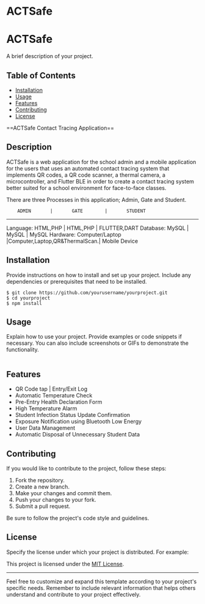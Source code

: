 # ACTSafe


# ACTSafe  

A brief description of your project.

## Table of Contents

- [Installation](#installation)
- [Usage](#usage)
- [Features](#features)
- [Contributing](#contributing)
- [License](#license)

==ACTSafe Contact Tracing Application==

## Description

ACTSafe is a web application for the school admin 
and a mobile application for the users that uses an
automated contact tracing system that implements QR codes, 
a QR code scanner, a thermal camera, a microcontroller, and 
Flutter BLE in order to create a contact tracing system better 
suited for a school environment for face-to-face classes.

There are three Processes in this application; Admin, Gate and Student.

		ADMIN		|		GATE		|		STUDENT
------------------------------------------------------------------------------------------------
Language:	HTML,PHP	|	HTML,PHP		|		FLUTTER,DART
Database:	MySQL		|	MySQL			|		MySQL
Hardware:	Computer/Laptop |Computer,Laptop,QR&ThermalScan.|		Mobile Device



## Installation

Provide instructions on how to install and set up your project. Include any dependencies or prerequisites that need to be installed.

```
$ git clone https://github.com/yourusername/yourproject.git
$ cd yourproject
$ npm install
```

## Usage

Explain how to use your project. Provide examples or code snippets if necessary. You can also include screenshots or GIFs to demonstrate the functionality.

```

```

## Features

- QR Code tap | Entry/Exit Log
- Automatic Temperature Check
- Pre-Entry Health Declaration Form
- High Temperature Alarm
- Student Infection Status Update Confirmation
- Exposure Notification using Bluetooth Low Energy
- User Data Management
- Automatic Disposal of Unnecessary Student Data

## Contributing

If you would like to contribute to the project, follow these steps:

1. Fork the repository.
2. Create a new branch.
3. Make your changes and commit them.
4. Push your changes to your fork.
5. Submit a pull request.

Be sure to follow the project's code style and guidelines.

## License

Specify the license under which your project is distributed. For example:

This project is licensed under the [MIT License](LICENSE).

---

Feel free to customize and expand this template according to your project's specific needs. Remember to include relevant information that helps others understand and contribute to your project effectively.
